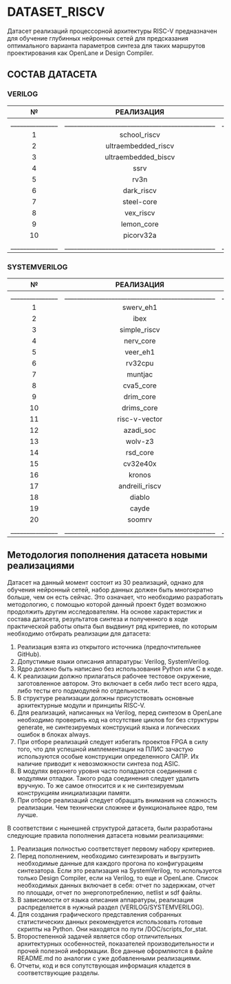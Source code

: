 # DATASET_RISCV
Датасет реализаций процессорной архитектуры RISC-V предназначен для обучение глубинных нейронных сетей для предсказания оптимального варианта параметров синтеза для таких маршрутов проектирования как OpenLane и Design Compiler.

## СОСТАВ ДАТАСЕТА
### VERILOG
| №                | РЕАЛИЗАЦИЯ          | АВТОР                                   |
|:-------------------------:|:--------------------:|:----------------------------------------------:|
| _______________ | ________________________________________________ | ________________________________________________ |
| 1             | school_riscv                  | zhelnio    |
| 2               | ultraembedded_riscv                  | ultraembedded         |
| 3           | ultraembedded_biscv                  | ultraembedded          |
| 4        | ssrv                  | risclite                 |
| 5       | rv3n                  | risclite             |
| 6        | dark_riscv                  | darklife        |
| 7    | steel-core                  | rafaelcalcada       |
| 8 | vex_riscv                  | m-labs          |
| 9           | lemon_core                  | nmoroze       |
| 10         | picorv32a                  | YosysHQ                |
| _______________ | ________________________________________________ | ________________________________________________ |
### SYSTEMVERILOG
| №                | РЕАЛИЗАЦИЯ          | АВТОР                                   |
|:-------------------------:|:--------------------:|:----------------------------------------------:|
| _______________ | ________________________________________________ | ________________________________________________ |
| 1             | swerv_eh1                  | westerndigital    |
| 2               | ibex                  | lowRISC         |
| 3           | simple_riscv                  | tilk          |
| 4        | nerv_core                  | YosysHQ                 |
| 5       | veer_eh1                  | chipsalliance             |
| 6        | rv32cpu                  | bwitherspoon        |
| 7    | muntjac                  | lowRISC       |
| 8 | cva5_core                  | openhwgroup         |
| 9           | drim_core                  | ic-lab-duth       |
| 10         | drims_core                | ic-lab-duth                |
| 11         | risc-v-vector                 | ic-lab-duth                |
| 12         | azadi_soc                 | merledu                 |
| 13         | wolv-z3                 | taneroksuz                |
| 14         | rsd_core                 | rsd-devel              |
| 15         | cv32e40x                 | openhwgroup                |
| 16         | kronos                 | SonalPinto                |
| 17         | andreili_riscv                 | andreili                 |
| 18         | diablo                 | skudlur                |
| 19         | cayde                 | skudlur                |
| 20        | soomrv                 | mathis-s                |
| _______________ | ________________________________________________ | ________________________________________________ |


## Методология пополнения датасета новыми реализациями
Датасет на данный момент состоит из 30 реализаций, однако для обучения нейронный сетей, набор данных должен быть многократно больше, чем он есть сейчас. Это означает, что необходимо разработать методологию, с помощью которой данный проект будет возможно продолжить другим исследователям. 
На основе характеристик и состава датасета, результатов синтеза и полученного в ходе практической работы опыта был выдвинут ряд критериев, по которым необходимо отбирать реализации для датасета:  

1.	Реализация взята из открытого источника (предпочтительнее GitHub).
2.	Допустимые языки описания аппаратуры: Verilog, SystemVerilog.
3.	Ядро должно быть написано без использования Python или C в коде.
4.	К реализации должно прилагаться рабочее тестовое окружение, заготовленное автором. Это включает в себя либо тест всего ядра, либо тесты его подмодулей по отдельности. 
5.	В структуре реализации должны присутствовать основные архитектурные модули и принципы RISC-V.
6.	Для реализаций, написанных на Verilog, перед синтезом в OpenLane необходимо проверить код на отсутствие циклов for без структуры generate, не синтезируемых конструкций языка и логических ошибок в блоках always.
7.	При отборе реализаций следует избегать проектов FPGA в силу того, что для успешной имплементации на ПЛИС зачастую используются особые конструкции определенного САПР. Их наличие приводит к невозможности синтеза под ASIC.
8.	В модулях верхнего уровня часто попадаются соединения с модулями отладки. Такого рода соединения следует удалить вручную. То же самое относится и к не синтезируемым конструкциям инициализации памяти.
9.	При отборе реализаций следует обращать внимания на сложность реализации. Чем технически сложнее и функциональнее ядро, тем лучше. 
 
В соответствии с нынешней структурой датасета, были разработаны следующие правила пополнения датасета новыми реализациями:  

1.	Реализация полностью соответствует первому набору критериев.
2.	Перед пополнением, необходимо синтезировать и выгрузить необходимые данные для каждого прогона по конфигурациям синтезатора. Если это реализация на SystemVerilog, то используется только Design Compiler, если на Verilog, то еще и OpenLane. Список необходимых данных включает в себя: отчет по задержкам, отчет по площади, отчет по энергопотреблению, netlist и sdf файлы.
3.	В зависимости от языка описания аппаратуры, реализация распределяется в нужный раздел (VERILOG/SYSTEMVERILOG).
4.	Для создания графического представления собранных статистических данных рекомендуется использовать готовые скрипты на Python. Они находятся по пути /DOC/scripts_for_stat.
5.	Второстепенной задачей является сбор отличительных архитектурных особенностей, показателей производительности и прочей полезной информации. Все данные оформляются в файле README.md по аналогии с уже добавленными реализациями.
6.	Отчеты, код и вся сопутствующая информация кладется в соответствующие разделы.  
